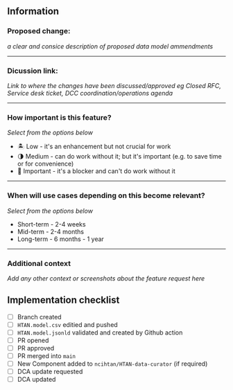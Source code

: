 ## Information
### Proposed change: 
*a clear and consice description of proposed data model ammendments*

---
### Dicussion link: 
*Link to where the changes have been discussed/approved eg Closed RFC, Service desk ticket, DCC coordination/operations agenda*

---
### How important is this feature? 
*Select from the options below*
- 🏝 Low - it's an enhancement but not crucial for work
- 🌗 Medium - can do work without it; but it's important (e.g. to save time or for convenience)
- 🌋 Important - it's a blocker and can't do work without it

---
### When will use cases depending on this become relevant?
*Select from the options below*
- Short-term - 2-4 weeks
- Mid-term - 2-4 months
- Long-term - 6 months - 1 year

---
### Additional context
*Add any other context or screenshots about the feature request here*

## Implementation checklist
- [ ] Branch created
- [ ] `HTAN.model.csv` editied and pushed
- [ ] `HTAN.model.jsonld` validated and created by Github action
- [ ] PR opened
- [ ] PR approved
- [ ] PR merged into `main`
- [ ] New Component added to `ncihtan/HTAN-data-curator` (if required)
- [ ] DCA update requested
- [ ] DCA updated
